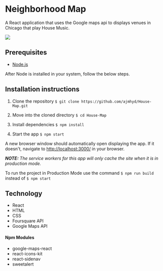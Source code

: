 # Neighborhood Map
A React application that uses the Google maps api to displays venues in Chicago that play House Music.

![](https://img.shields.io/badge/Udacity-React-blue.svg)

## Prerequisites
* [Node.js](https://nodejs.org/en/)

After Node is installed in your system, follow the below steps.

## Installation instructions
1. Clone the repository
```$ git clone https://github.com/ajmhyd/House-Map.git```

2. Move into the cloned directory
```$ cd House-Map```

3. Install dependencies
```$ npm install```

4. Start the app
```$ npm start```

A new browser window should automatically open displaying the app.  If it doesn't, navigate to [http://localhost:3000/](http://localhost:3000/) in your browser.

***NOTE:*** *The service workers for this app will only cache the site when it is in production mode.*

To run the project in Production Mode use the command
```$ npm run build``` instead of ```$ npm start```

## Technology
- React
- HTML
- CSS
- Foursquare API
- Google Maps API
#### Npm Modules
- google-maps-react
- react-icons-kit
- react-sidenav
- sweetalert

